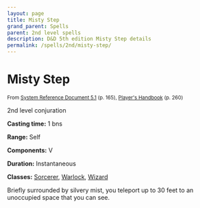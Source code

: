 ```yaml
---
layout: page
title: Misty Step
grand_parent: Spells
parent: 2nd level spells 
description: D&D 5th edition Misty Step details
permalink: /spells/2nd/misty-step/
---
```


# Misty Step

<small>From <a target="_blank" href="https://media.wizards.com/2016/downloads/DND/SRD-OGL_V5.1.pdf">System Reference Document 5.1</a> (p. 165), <a target="_blank" href="https://dnd.wizards.com/products/tabletop-games/rpg-products/rpg_playershandbook">Player's Handbook</a> (p. 260)</small>


2nd level conjuration

**Casting time:** 1 bns

**Range:** Self

**Components:** V 

**Duration:** Instantaneous

**Classes:** [Sorcerer](/classes/sorcerer/), [Warlock](/classes/warlock/), [Wizard](/classes/wizard/)

Briefly surrounded by silvery mist, you teleport up to 30 feet to an unoccupied space that you can see.